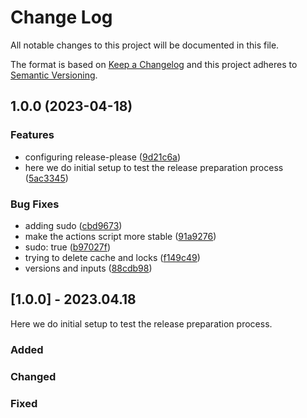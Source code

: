 # Change Log

All notable changes to this project will be documented in this file.

The format is based on [Keep a Changelog](http://keepachangelog.com/)
and this project adheres to [Semantic Versioning](http://semver.org/).

## 1.0.0 (2023-04-18)


### Features

* configuring release-please ([9d21c6a](https://www.github.com/oscarcenteno/commitlint_configuration/commit/9d21c6a22be67ecd21be772bee886c5cba73a1c6))
* here we do initial setup to test the release preparation process ([5ac3345](https://www.github.com/oscarcenteno/commitlint_configuration/commit/5ac334510755e49c4b23018ef2d1eb9e37c2321d))


### Bug Fixes

* adding sudo ([cbd9673](https://www.github.com/oscarcenteno/commitlint_configuration/commit/cbd9673467e122d2016b0fde984f52b35d3854a0))
* make the actions script more stable ([91a9276](https://www.github.com/oscarcenteno/commitlint_configuration/commit/91a92769353c58bbb1505fb58320ef3cc197936c))
* sudo: true ([b97027f](https://www.github.com/oscarcenteno/commitlint_configuration/commit/b97027fbb66bb689f17a1e791a18746e713d8136))
* trying to delete cache and locks ([f149c49](https://www.github.com/oscarcenteno/commitlint_configuration/commit/f149c490f47b02219bcd54cb58b1b3240afd2acb))
* versions and inputs ([88cdb98](https://www.github.com/oscarcenteno/commitlint_configuration/commit/88cdb9895135e538ba88c00b4ad706fea2651d16))

## [1.0.0] - 2023.04.18

Here we do initial setup to test the release preparation process.

### Added

### Changed

### Fixed
